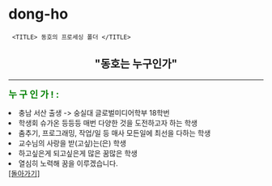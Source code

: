# dong-ho
<HTML>

<HEAD>

     <TITLE> 동호의 프로세싱 폴더 </TITLE>

</HEAD>

<BODY>
     <P><H2 ALIGN="center">&quot;동호는 누구인가&quot;</H2></P>
     <HR COLOR="black">
     <P><STRONG><FONT SIZE="4" COLOR="green">누 구 인 가 ! :                  
     </STRONG></FONT></P>
     <op>
          <LI TYPE="cicle">충남 서산 출생 -> 숭실대 글로벌미디어학부 18학번<BR>
          <LI TYPE="cicle">학생회 슈가온 등등등 매번 다양한 것을 도전하고자 하는 학생<BR>
          <LI TYPE="cicle">춤추기, 프로그래밍, 작업/일 등 매사 모든일에 최선을 다하는 학생<BR>
          <LI TYPE="cicle">교수님의 사랑을 받(고싶)는(은) 학생<BR>
          <LI TYPE="cicle">하고싶은게 되고싶은게 많은 꿈많은 학생<BR>
          <LI TYPE="cicle">열심히 노력해 꿈을 이루겠습니다.<BR> 
     </op>
     <LINK="blue VLINK="green" ALINK="gray">
     <A HREF="https://2ehdgh17.github.io/main/">[돌아가기]</A> <BR> 
</BODY>
</HTML>
